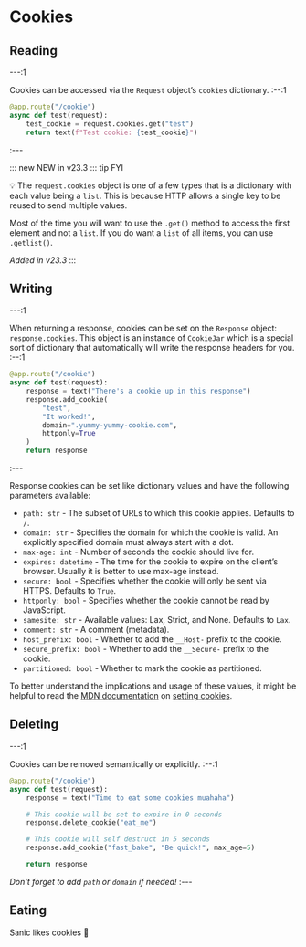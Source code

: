 # Cookies

## Reading

---:1

Cookies can be accessed via the `Request` object’s `cookies` dictionary.
:--:1
```python
@app.route("/cookie")
async def test(request):
    test_cookie = request.cookies.get("test")
    return text(f"Test cookie: {test_cookie}")
```

:---

::: new NEW in v23.3
::: tip FYI

💡 The `request.cookies` object is one of a few types that is a dictionary with each value being a `list`. This is because HTTP allows a single key to be reused to send multiple values.

Most of the time you will want to use the `.get()` method to access the first element and not a `list`. If you do want a `list` of all items, you can use `.getlist()`.

*Added in v23.3*
:::


## Writing

---:1

When returning a response, cookies can be set on the `Response` object: `response.cookies`. This object is an instance of `CookieJar` which is a special sort of dictionary that automatically will write the response headers for you.
:--:1
```python
@app.route("/cookie")
async def test(request):
    response = text("There's a cookie up in this response")
    response.add_cookie(
        "test",
        "It worked!",
        domain=".yummy-yummy-cookie.com",
        httponly=True
    )
    return response
```
:---

Response cookies can be set like dictionary values and have the following parameters available:

- `path: str` - The subset of URLs to which this cookie applies. Defaults to `/`.
- `domain: str` - Specifies the domain for which the cookie is valid. An explicitly specified domain must always start with a dot.
- `max-age: int` - Number of seconds the cookie should live for.
- `expires: datetime` - The time for the cookie to expire on the client’s browser. Usually it is better to use max-age instead.
- `secure: bool` - Specifies whether the cookie will only be sent via HTTPS. Defaults to `True`.
- `httponly: bool` - Specifies whether the cookie cannot be read by JavaScript.
- `samesite: str` - Available values: Lax, Strict, and None. Defaults to `Lax`.
- `comment: str` - A comment (metadata).
- `host_prefix: bool` - Whether to add the `__Host-` prefix to the cookie.
- `secure_prefix: bool` - Whether to add the `__Secure-` prefix to the cookie.
- `partitioned: bool` - Whether to mark the cookie as partitioned.

To better understand the implications and usage of these values, it might be helpful to read the [MDN documentation](https://developer.mozilla.org/en-US/docs/Web/HTTP/Cookies) on [setting cookies](https://developer.mozilla.org/en-US/docs/Web/HTTP/Headers/Set-Cookie).

## Deleting

---:1

Cookies can be removed semantically or explicitly.
:--:1
```python
@app.route("/cookie")
async def test(request):
    response = text("Time to eat some cookies muahaha")

    # This cookie will be set to expire in 0 seconds
    response.delete_cookie("eat_me")

    # This cookie will self destruct in 5 seconds
    response.add_cookie("fast_bake", "Be quick!", max_age=5)

    return response
```

*Don't forget to add `path` or `domain` if needed!*
:---

## Eating

Sanic likes cookies :cookie:
